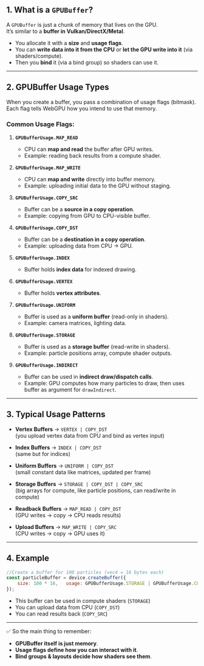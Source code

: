 ## 1. What is a `GPUBuffer`?

A `GPUBuffer` is just a chunk of memory that lives on the GPU.  
It’s similar to a **buffer in Vulkan/DirectX/Metal**.

- You allocate it with a **size** and **usage flags**.
- You can **write data into it from the CPU** or **let the GPU write into it** (via shaders/compute).
- Then you **bind** it (via a bind group) so shaders can use it.

---

## 2. GPUBuffer Usage Types

When you create a buffer, you pass a combination of usage flags (bitmask).  
Each flag tells WebGPU how you intend to use that memory.

### Common Usage Flags:

1. **`GPUBufferUsage.MAP_READ`**
    - CPU can **map and read** the buffer after GPU writes.
    - Example: reading back results from a compute shader.

2. **`GPUBufferUsage.MAP_WRITE`**
    - CPU can **map and write** directly into buffer memory.
    - Example: uploading initial data to the GPU without staging.

3. **`GPUBufferUsage.COPY_SRC`**
    - Buffer can be a **source in a copy operation**.
    - Example: copying from GPU to CPU-visible buffer.

4. **`GPUBufferUsage.COPY_DST`**
    - Buffer can be a **destination in a copy operation**.
    - Example: uploading data from CPU → GPU.

5. **`GPUBufferUsage.INDEX`**
    - Buffer holds **index data** for indexed drawing.

6. **`GPUBufferUsage.VERTEX`**
    - Buffer holds **vertex attributes**.

7. **`GPUBufferUsage.UNIFORM`**
    - Buffer is used as a **uniform buffer** (read-only in shaders).
    - Example: camera matrices, lighting data.

8. **`GPUBufferUsage.STORAGE`**
    - Buffer is used as a **storage buffer** (read-write in shaders).
    - Example: particle positions array, compute shader outputs.

9. **`GPUBufferUsage.INDIRECT`**
    - Buffer can be used in **indirect draw/dispatch calls**.
    - Example: GPU computes how many particles to draw, then uses buffer as argument for `drawIndirect`.


---

## 3. Typical Usage Patterns

- **Vertex Buffers** → `VERTEX | COPY_DST`  
    (you upload vertex data from CPU and bind as vertex input)
    
- **Index Buffers** → `INDEX | COPY_DST`  
    (same but for indices)
    
- **Uniform Buffers** → `UNIFORM | COPY_DST`  
    (small constant data like matrices, updated per frame)
    
- **Storage Buffers** → `STORAGE | COPY_DST | COPY_SRC`  
    (big arrays for compute, like particle positions, can read/write in compute)
    
- **Readback Buffers** → `MAP_READ | COPY_DST`  
    (GPU writes → copy → CPU reads results)
    
- **Upload Buffers** → `MAP_WRITE | COPY_SRC`  
    (CPU writes → copy → GPU uses it)
    

---

## 4. Example

```js
//Create a buffer for 100 particles (vec4 = 16 bytes each) 
const particleBuffer = device.createBuffer({ 
    size: 100 * 16,   usage: GPUBufferUsage.STORAGE | GPUBufferUsage.COPY_DST | GPUBufferUsage.COPY_SRC, 
});
```


- This buffer can be used in compute shaders (`STORAGE`)
- You can upload data from CPU (`COPY_DST`)
- You can read results back (`COPY_SRC`)

---

✅ So the main thing to remember:

- **GPUBuffer itself is just memory**.
- **Usage flags define how you can interact with it**.
- **Bind groups & layouts decide how shaders see them**.